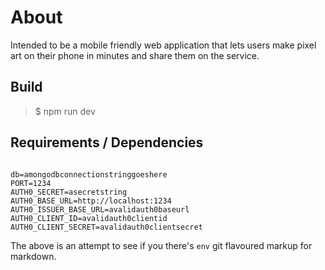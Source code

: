 # About

Intended to be a mobile friendly web application that lets users make pixel art on their phone in minutes and share them on the service.

## Build

> $ npm run dev

## Requirements / Dependencies

```env

db=amongodbconnectionstringgoeshere
PORT=1234
AUTH0_SECRET=asecretstring
AUTH0_BASE_URL=http://localhost:1234
AUTH0_ISSUER_BASE_URL=avalidauth0baseurl
AUTH0_CLIENT_ID=avalidauth0clientid
AUTH0_CLIENT_SECRET=avalidauth0clientsecret

```

The above is an attempt to see if you there's `env` git flavoured markup for markdown.